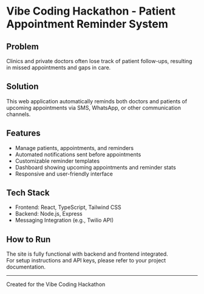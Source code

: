 # Vibe Coding Hackathon - Patient Appointment Reminder System

## Problem
Clinics and private doctors often lose track of patient follow-ups, resulting in missed appointments and gaps in care.

## Solution
This web application automatically reminds both doctors and patients of upcoming appointments via SMS, WhatsApp, or other communication channels.

## Features
- Manage patients, appointments, and reminders
- Automated notifications sent before appointments
- Customizable reminder templates
- Dashboard showing upcoming appointments and reminder stats
- Responsive and user-friendly interface

## Tech Stack
- Frontend: React, TypeScript, Tailwind CSS
- Backend: Node.js, Express
- Messaging Integration (e.g., Twilio API)

## How to Run
The site is fully functional with backend and frontend integrated.  
For setup instructions and API keys, please refer to your project documentation.

---

Created for the Vibe Coding Hackathon  
